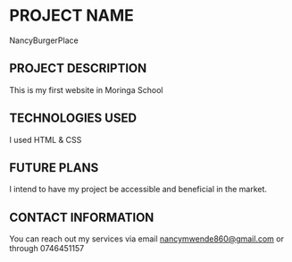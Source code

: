 # PROJECT NAME
NancyBurgerPlace

## PROJECT DESCRIPTION
This is my first website in Moringa School

## TECHNOLOGIES USED
I used HTML & CSS

## FUTURE PLANS
I intend to have my project be accessible and beneficial in the market.

## CONTACT INFORMATION
You can reach out my services via email nancymwende860@gmail.com
or through 0746451157